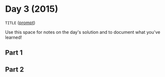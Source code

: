 # Day 3 (2015)

`TITLE` ([prompt](https://adventofcode.com/2015/day/3))

Use this space for notes on the day's solution and to document what you've learned!

## Part 1

## Part 2

